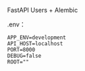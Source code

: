 FastAPI Users + Alembic

.env：

```
APP_ENV=development
API_HOST=localhost
PORT=8000
DEBUG=false
ROOT=""
```
